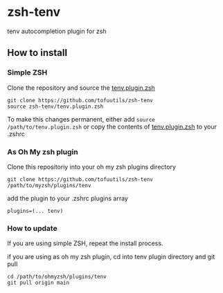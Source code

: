 # zsh-tenv

tenv autocompletion plugin for zsh

## How to install

### Simple ZSH

Clone the repository and source the [tenv.plugin.zsh](tenv.plugin.zsh)

```
git clone https://github.com/tofuutils/zsh-tenv
source zsh-tenv/tenv.plugin.zsh
```

To make this changes permanent, either add `source /path/to/tenv.plugin.zsh` or 
copy the contents of [tenv.plugin.zsh](tenv.plugin.zsh) to your .zshrc

### As Oh My zsh plugin

Clone this repositoriy into your oh my zsh plugins directory

```
git clone https://github.com/tofuutils/zsh-tenv /path/to/myzsh/plugins/tenv
```

add the plugin to your .zshrc plugins array 

```
plugins=(... tenv)
```

### How to update 

If you are using simple ZSH, repeat the install process. 

if you are using as oh my zsh plugin, cd into tenv plugin directory and git pull

```
cd /path/to/ohmyzsh/plugins/tenv
git pull origin main
```
